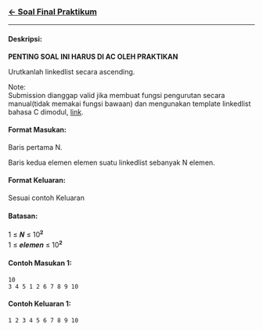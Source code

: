 ### [← Soal Final Praktikum](../../README.md)
<hr />

#### Deskripsi: 
**PENTING SOAL INI HARUS DI AC OLEH PRAKTIKAN**

Urutkanlah linkedlist secara ascending.

Note:<br>
Submission dianggap valid jika membuat fungsi pengurutan secara manual(tidak memakai fungsi bawaan) dan mengunakan template linkedlist bahasa C dimodul, [link](https://github.com/Algoritma-dan-Pemrograman-ITS/StrukturData/blob/master/For%20C/D.Array%2C%20Stack%2C%20Queue%2C%20Deque%2C%20Pr.Queue/list_singly.c).

#### Format Masukan:
Baris pertama N.

Baris kedua elemen elemen suatu linkedlist sebanyak N elemen.

#### Format Keluaran:
Sesuai contoh Keluaran

#### Batasan:
1 ≤ 𝑵 ≤ 10<sup>𝟐</sup><br>
1 ≤ 𝒆𝒍𝒆𝒎𝒆𝒏 ≤ 10<sup>𝟐</sup>

#### Contoh Masukan 1:
```
10 
3 4 5 1 2 6 7 8 9 10
```

#### Contoh Keluaran 1:
```
1 2 3 4 5 6 7 8 9 10
```
